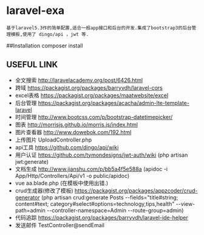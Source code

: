 # laravel-exa
    基于laravel5.3作的简单配置,适合一般app接口和后台的开发.集成了bootstrap3的后台管理模板,使用了 dingo/api ，jwt 等.

##Installation
    composer install

## USEFUL LINK
 - 全文搜索 http://laravelacademy.org/post/6426.html
 - 跨域 https://packagist.org/packages/barryvdh/laravel-cors
 - excel表格 https://packagist.org/packages/maatwebsite/excel
 - 后台管理 https://packagist.org/packages/acacha/admin-lte-template-laravel
 - 时间管理 http://www.bootcss.com/p/bootstrap-datetimepicker/
 - 图表 http://morrisjs.github.io/morris.js/index.html
 - 图片查看器 http://www.dowebok.com/192.html
 - 上传图片 UploadController.php
 - api工具 https://github.com/dingo/api/wiki
 - 用户认证 https://github.com/tymondesigns/jwt-auth/wiki (php artisan jwt:generate)
 - 文档生成 http://www.jianshu.com/p/bb5a4f5e588a  (apidoc -i App/Http/Controllers/Api/v1 -o public/apidoc)
 - vue aa.blade.php (在模板中使用出错.)
 - crud生成器(修改了模板) https://packagist.org/packages/appzcoder/crud-generator (php artisan crud:generate Posts --fields="title#string; content#text; category#select#options=technology,tips,health" --view-path=admin --controller-namespace=Admin --route-group=admin)
 - 代码追踪 https://packagist.org/packages/barryvdh/laravel-ide-helper
 - 发送邮件 TestController@sendEmail


